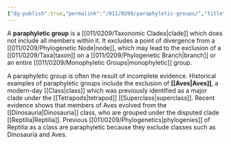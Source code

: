```yaml
---
{"dg-publish":true,"permalink":"/011/0209/paraphyletic-groups/","title":"Paraphyletic Groups","tags":["BIOL422"],"created":"2024-10-03T22:32:42.000-07:00","updated":"2025-01-22T00:48:08.412-08:00"}
---
```


A **paraphyletic group** is a [[011/0209/Taxonomic Clades\|clade]] which does not include all members within it. It excludes a point of divergence from a [[011/0209/Phylogenetic Node\|node]], which may lead to the exclusion of a [[011/0209/Taxa\|taxon]] on a [[011/0209/Phylogenetic Branch\|branch]] or an entire [[011/0209/Monophyletic Groups\|monophyletic]] group.

A paraphyletic group is often the result of incomplete evidence. Historical examples of paraphyletic groups include the exclusion of **[[Aves\|Aves]]**, a modern-day [[Class\|class]] which was previously identified as a major clade under the [[Tetrapods\|tetrapod]] [[Superclass\|superclass]]. Recent evidence shows that members of Aves evolved from the [[Dinosauria\|Dinosauria]] class, who are grouped under the disputed clade [[Reptilia\|Reptilia]]. Previous [[011/0209/Phylogenetics\|phylogenies]] of Reptilia as a class are paraphyletic because they exclude classes such as Dinosauria and Aves.